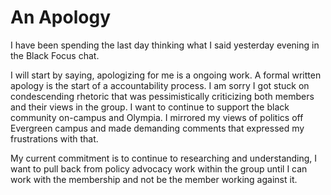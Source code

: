An Apology
==========

I have been spending the last day thinking what I said yesterday evening in the Black Focus chat.

I will start by saying, apologizing for me is a ongoing work. A formal written apology is the start of a accountability process. I am sorry I got stuck on condescending rhetoric that was pessimistically criticizing both members and their views in the group. I want to continue to support the black community on-campus and Olympia. I mirrored my views of politics off Evergreen campus and made demanding comments that expressed my frustrations with that.

My current commitment is to continue to researching and understanding, I want to pull back from policy advocacy work within the group until I can work with the membership and not be the member working against it.
